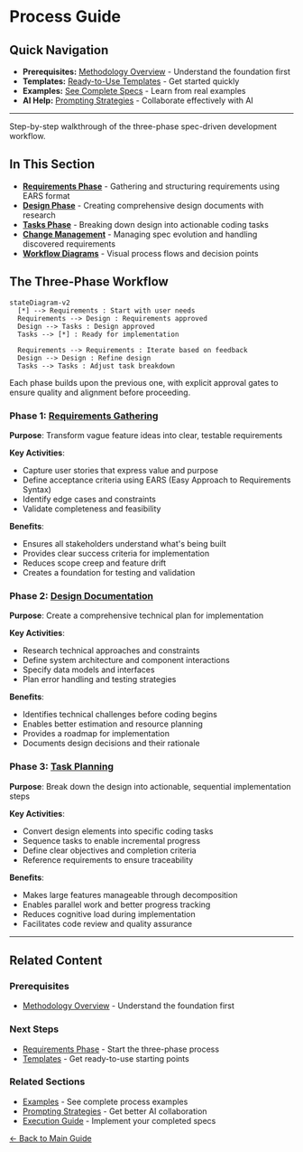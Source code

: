 # Process Guide

<!-- Navigation Metadata -->
<!-- Section: Process | Level: Overview | Prerequisites: README.md -->
<!-- Related: templates/README.md, prompting/README.md, examples/simple-feature-spec.md -->

## Quick Navigation
- **Prerequisites:** [Methodology Overview](../README.md) - Understand the foundation first
- **Templates:** [Ready-to-Use Templates](../templates/README.md) - Get started quickly
- **Examples:** [See Complete Specs](../examples/README.md) - Learn from real examples
- **AI Help:** [Prompting Strategies](../prompting/README.md) - Collaborate effectively with AI

---

Step-by-step walkthrough of the three-phase spec-driven development workflow.

## In This Section

- **[Requirements Phase](requirements-phase.md)** - Gathering and structuring requirements using EARS format
- **[Design Phase](design-phase.md)** - Creating comprehensive design documents with research
- **[Tasks Phase](tasks-phase.md)** - Breaking down design into actionable coding tasks
- **[Change Management](change-management.md)** - Managing spec evolution and handling discovered requirements
- **[Workflow Diagrams](workflow-diagrams.md)** - Visual process flows and decision points

## The Three-Phase Workflow

```mermaid
stateDiagram-v2
  [*] --> Requirements : Start with user needs
  Requirements --> Design : Requirements approved
  Design --> Tasks : Design approved
  Tasks --> [*] : Ready for implementation
  
  Requirements --> Requirements : Iterate based on feedback
  Design --> Design : Refine design
  Tasks --> Tasks : Adjust task breakdown
```

Each phase builds upon the previous one, with explicit approval gates to ensure quality and alignment before proceeding.

### Phase 1: [Requirements Gathering](requirements-phase.md)

**Purpose**: Transform vague feature ideas into clear, testable requirements

**Key Activities**:

- Capture user stories that express value and purpose
- Define acceptance criteria using EARS (Easy Approach to Requirements Syntax)
- Identify edge cases and constraints
- Validate completeness and feasibility

**Benefits**:

- Ensures all stakeholders understand what's being built
- Provides clear success criteria for implementation
- Reduces scope creep and feature drift
- Creates a foundation for testing and validation

### Phase 2: [Design Documentation](design-phase.md)

**Purpose**: Create a comprehensive technical plan for implementation

**Key Activities**:

- Research technical approaches and constraints
- Define system architecture and component interactions
- Specify data models and interfaces
- Plan error handling and testing strategies

**Benefits**:

- Identifies technical challenges before coding begins
- Enables better estimation and resource planning
- Provides a roadmap for implementation
- Documents design decisions and their rationale

### Phase 3: [Task Planning](tasks-phase.md)

**Purpose**: Break down the design into actionable, sequential implementation steps

**Key Activities**:

- Convert design elements into specific coding tasks
- Sequence tasks to enable incremental progress
- Define clear objectives and completion criteria
- Reference requirements to ensure traceability

**Benefits**:

- Makes large features manageable through decomposition
- Enables parallel work and better progress tracking
- Reduces cognitive load during implementation
- Facilitates code review and quality assurance

---

## Related Content

### Prerequisites
- [Methodology Overview](../README.md) - Understand the foundation first

### Next Steps
- [Requirements Phase](requirements-phase.md) - Start the three-phase process
- [Templates](../templates/README.md) - Get ready-to-use starting points

### Related Sections
- [Examples](../examples/README.md) - See complete process examples
- [Prompting Strategies](../prompting/README.md) - Get better AI collaboration
- [Execution Guide](../execution/README.md) - Implement your completed specs

[← Back to Main Guide](../../README.md)